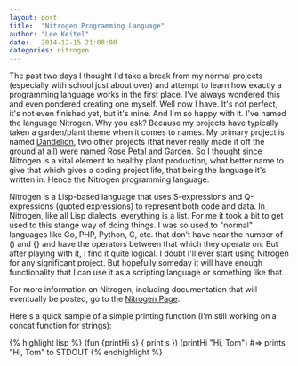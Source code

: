 ```yaml
---
layout: post
title:  "Nitrogen Programming Language"
author: "Lee Keitel"
date:   2014-12-15 21:08:00
categories: nitrogen
---
```

The past two days I thought I'd take a break from my normal projects (especially with school just about over) and attempt to learn how exactly a programming language works in the first place. I've always wondered this and even pondered creating one myself. Well now I have. It's not perfect, it's not even finished yet, but it's mine. And I'm so happy with it. I've named the language Nitrogen. Why you ask? Because my projects have typically taken a garden/plant theme when it comes to names. My primary project is named [Dandelion](https://github.com/dragonrider23/dandelion), two other projects (that never really made it off the ground at all) were named Rose Petal and Garden. So I thought since Nitrogen is a vital element to healthy plant production, what better name to give that which gives a coding project life, that being the language it's written in. Hence the Nitrogen programming language.

Nitrogen is a Lisp-based language that uses S-expressions and Q-expressions (quoted expressions) to represent both code and data. In Nitrogen, like all Lisp dialects, everything is a list. For me it took a bit to get used to this stange way of doing things. I was so used to "normal" languages like Go, PHP, Python, C, etc. that don't have near the number of () and {} and have the operators between that which they operate on. But after playing with it, I find it quite logical. I doubt I'll ever start using Nitrogen for any significant project. But hopefully someday it will have enough functionality that I can use it as a scripting language or something like that.

For more information on Nitrogen, including documentation that will eventually be posted, go to the [Nitrogen Page](/nitrogen).

Here's a quick sample of a simple printing function (I'm still working on a concat function for strings):

{% highlight lisp %}
(fun {printHi s} {
    print s
})
(printHi "Hi, Tom")
#=> prints "Hi, Tom" to STDOUT
{% endhighlight %}
